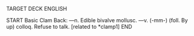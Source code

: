 TARGET DECK
ENGLISH

START
Basic
Clam
Back: —n. Edible bivalve mollusc. —v. (-mm-) (foll. By up) colloq. Refuse to talk. [related to *clamp1]
END
